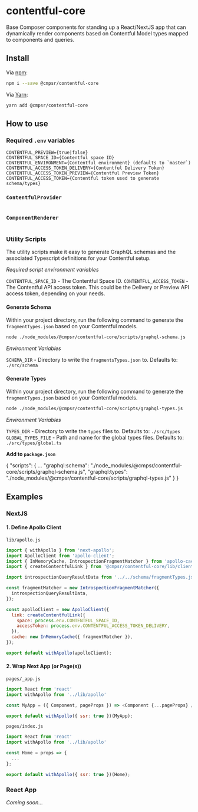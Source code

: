 # contentful-core

Base Composer components for standing up a React/NextJS app that can dynamically
render components based on Contentful Model types mapped to components and queries.

## Install

Via [npm](https://npmjs.com/package/@cmpsr/contentful-core):

```sh
npm i --save @cmpsr/contentful-core
```

Via [Yarn](https://yarn.fyi/@cmpsr/contentful-core):

```sh
yarn add @cmpsr/contentful-core
```

## How to use

### Required `.env` variables

```
CONTENTFUL_PREVIEW={true|false}
CONTENTFUL_SPACE_ID={Contentful space ID}
CONTENTFUL_ENVIRONMENT={Contentful environment} (defaults to `master`)
CONTENTFUL_ACCESS_TOKEN_DELIVERY={Contentful Delivery Token}
CONTENTFUL_ACCESS_TOKEN_PREVIEW={Contentful Preview Token}
CONTENTFUL_ACCESS_TOKEN={Contentful token used to generate schema/types}
```

### `ContentfulProvider`

```js

```

### `ComponentRenderer`

```js

```

### Utility Scripts

The utility scripts make it easy to generate GraphQL schemas and the associated Typescript definitions for your Contentful setup.

_Required script environment variables_

`CONTENTFUL_SPACE_ID` - The Contentful Space ID.
`CONTENTFUL_ACCESS_TOKEN` - The Contentful API access token. This could be the Delivery or Preview API access token, depending on your needs.

#### Generate Schema

Within your project directory, run the following command to generate the `fragmentTypes.json` based on your Contentful models.

```sh
node ./node_modules/@cmpsr/contentful-core/scripts/graphql-schema.js
```

_Environment Variables_

`SCHEMA_DIR` - Directory to write the `fragmentsTypes.json` to. Defaults to: `./src/schema`

#### Generate Types

Within your project directory, run the following command to generate the `fragmentTypes.json` based on your Contentful models.

```sh
node ./node_modules/@cmpsr/contentful-core/scripts/graphql-types.js
```

_Environment Variables_

`TYPES_DIR` - Directory to write the `types` files to. Defaults to: `./src/types`
`GLOBAL_TYPES_FILE` - Path and name for the global types files. Defaults to: `./src/types/global.ts`

**Add to `package.json`**

{
  "scripts": {
    ...
    "graphql:schema": "./node_modules/@cmpsr/contentful-core/scripts/graphql-schema.js",
    "graphql:types": "./node_modules/@cmpsr/contentful-core/scripts/graphql-types.js"
  }
}

## Examples

### NextJS

#### 1. Define Apollo Client

`lib/apollo.js`

```js
import { withApollo } from 'next-apollo';
import ApolloClient from 'apollo-client';
import { InMemoryCache, IntrospectionFragmentMatcher } from 'apollo-cache-inmemory';
import { createContentfulLink } from '@cmpsr/contentful-core/lib/client';

import introspectionQueryResultData from '../../schema/fragmentTypes.json';

const fragmentMatcher = new IntrospectionFragmentMatcher({
  introspectionQueryResultData,
});

const apolloClient = new ApolloClient({
  link: createContentfulLink({
    space: process.env.CONTENTFUL_SPACE_ID,
    accessToken: process.env.CONTENTFUL_ACCESS_TOKEN_DELIVERY,
  }),
  cache: new InMemoryCache({ fragmentMatcher }),
});

export default withApollo(apolloClient);
```

#### 2. Wrap Next App (or Page(s))

`pages/_app.js`

```js
import React from 'react'
import withApollo from '../lib/apollo'

const MyApp = ({ Component, pageProps }) => <Component {...pageProps} />;

export default withApollo({ ssr: true })(MyApp);
```

`pages/index.js`

```js
import React from 'react'
import withApollo from '../lib/apollo'

const Home = props => {
  ...
};

export default withApollo({ ssr: true })(Home);
```


### React App

_Coming soon..._
